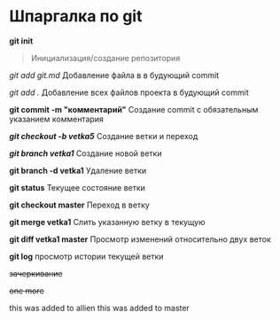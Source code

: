 # Шпаргалка по git

**git init**  
>Инициализация/создание репозитория

*git add git.md* 
Добавление файла в в будующий commit

*git add .*                       Добавление всех файлов проекта в будующий commit

**git commit -m "комментарий"**   Создание commit с обязательным указанием комментария

***git checkout -b vetka5***    Создание ветки и переход

***git branch vetka1***                 Создание новой ветки

**git branch -d vetka1**            Удаление ветки

**git status**                  Текущее состояние ветки

**git checkout master**             Переход в ветку

**git merge vetka1**        Слить указанную ветку в текущую

**git diff vetka1 master**      Просмотр изменений относительно двух веток

**git log**     просмотр истории текущей ветки

~~зачеркивание~~

~~one more~~

this was added to allien
this was added to master